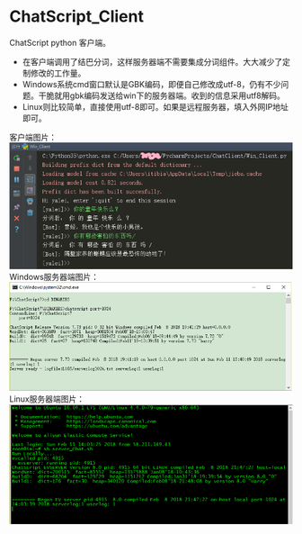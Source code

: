 # ChatScript_Client
ChatScript python 客户端。

- 在客户端调用了结巴分词，这样服务器端不需要集成分词组件。大大减少了定制修改的工作量。
- Windows系统cmd窗口默认是GBK编码，即便自己修改成utf-8，仍有不少问题。干脆就用gbk编码发送给win下的服务器端。收到的信息采用utf8解码。
- Linux则比较简单，直接使用utf-8即可。如果是远程服务器，填入外网IP地址即可。

客户端图片：</br>
![客户端图片](https://github.com/yaleimeng/ChatScript_Client/blob/master/client.png)
Windows服务器端图片：</br>
![Windows服务器端](https://github.com/yaleimeng/ChatScript_Client/blob/master/server.png)
Linux服务器端图片：</br>
![Linux服务器端](https://github.com/yaleimeng/ChatScript_Client/blob/master/server_linux.png)
